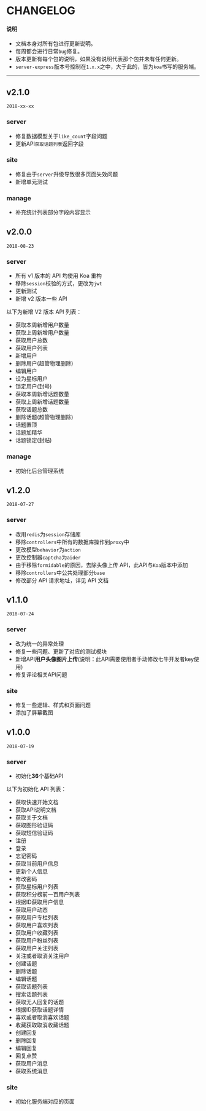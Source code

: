 # CHANGELOG

#### 说明

  * 文档本身对所有包进行更新说明。
  * 每周都会进行日常`bug`修复。
  * 版本更新有每个包的说明，如果没有说明代表那个包并未有任何更新。
  * `server-express`版本号控制在`1.x.x`之中，大于此的，皆为`koa`书写的服务端。

---

## v2.1.0

`2018-xx-xx`

### server

  - 修复数据模型关于`like_count`字段问题
  - 更新API`获取话题列表`返回字段

### site

  - 修复由于`server`升级导致很多页面失效问题
  - 新增单元测试

### manage

  - 补充统计列表部分字段内容显示

## v2.0.0

`2018-08-23`

### server

  - 所有 v1 版本的 API 均使用 Koa 重构
  - 移除`session`校验的方式，更改为`jwt`
  - 更新测试
  - 新增 v2 版本一些 API

以下为新增 V2 版本 API 列表：

  - 获取本周新增用户数量
  - 获取上周新增用户数量
  - 获取用户总数
  - 获取用户列表
  - 新增用户
  - 删除用户(超管物理删除)
  - 编辑用户
  - 设为星标用户
  - 锁定用户(封号)
  - 获取本周新增话题数量
  - 获取上周新增话题数量
  - 获取话题总数
  - 删除话题(超管物理删除)
  - 话题置顶
  - 话题加精华
  - 话题锁定(封贴)

### manage

  - 初始化后台管理系统

## v1.2.0

`2018-07-27`

### server

  - 改用`redis`为`session`存储库
  - 移除`controllers`中所有的数据库操作到`proxy`中
  - 更改模型`behavior`为`action`
  - 更改控制器`captcha`为`aider`
  - 由于移除`formidable`的原因，去除头像上传 API，此API与`Koa`版本中添加
  - 移除`controllers`中公共处理部分`base`
  - 修改部分 API 请求地址，详见 API 文档

## v1.1.0

`2018-07-24`

### server

  - 改为统一的异常处理
  - 修复一些问题、更新了对应的测试模块
  - 新增API**用户头像图片上传**(说明：此API需要使用者手动修改七牛开发者key使用)
  - 修复评论相关API问题

### site

  - 修复一些逻辑、样式和页面问题
  - 添加了屏幕截图

## v1.0.0

`2018-07-19`

### server

  - 初始化**36**个基础API

以下为初始化 API 列表：

  - 获取快速开始文档
  - 获取API说明文档
  - 获取关于文档
  - 获取图形验证码
  - 获取短信验证码
  - 注册
  - 登录
  - 忘记密码
  - 获取当前用户信息
  - 更新个人信息
  - 修改密码
  - 获取星标用户列表
  - 获取积分榜前一百用户列表
  - 根据ID获取用户信息
  - 获取用户动态
  - 获取用户专栏列表
  - 获取用户喜欢列表
  - 获取用户收藏列表
  - 获取用户粉丝列表
  - 获取用户关注列表
  - 关注或者取消关注用户
  - 创建话题
  - 删除话题
  - 编辑话题
  - 获取话题列表
  - 搜索话题列表
  - 获取无人回复的话题
  - 根据ID获取话题详情
  - 喜欢或者取消喜欢话题
  - 收藏获取取消收藏话题
  - 创建回复
  - 删除回复
  - 编辑回复
  - 回复点赞
  - 获取用户消息
  - 获取系统消息

### site

  - 初始化服务端对应的页面
